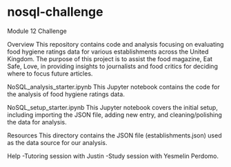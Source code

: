 # nosql-challenge

Module 12 Challenge

Overview
This repository contains code and analysis focusing on evaluating food hygiene ratings data for various establishments across the United Kingdom. The purpose of this project is to assist the food magazine, Eat Safe, Love, in providing insights to journalists and food critics for deciding where to focus future articles.

NoSQL_analysis_starter.ipynb
This Jupyter notebook contains the code for the analysis of food hygiene ratings data.

NoSQL_setup_starter.ipynb
This Jupyter notebook covers the initial setup, including importing the JSON file, adding new entry, and cleaning/polishing the data for analysis.

Resources
This directory contains the JSON file (establishments.json) used as the data source for our analysis.

Help
-Tutoring session with Justin -Study session with Yesmelin Perdomo.
